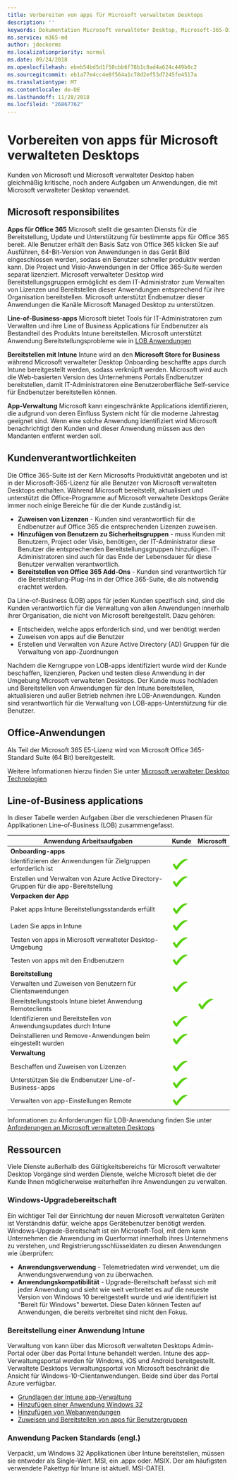 ```yaml
---
title: Vorbereiten von apps für Microsoft verwalteten Desktops
description: ''
keywords: Dokumentation Microsoft verwalteter Desktop, Microsoft-365-Dienst
ms.service: m365-md
author: jdeckerms
ms.localizationpriority: normal
ms.date: 09/24/2018
ms.openlocfilehash: ebeb54bd5d1f50cbb6f78b1c8ad4a624c449b8c2
ms.sourcegitcommit: eb1a77e4cc4e8f564a1c78d2ef53d7245fe4517a
ms.translationtype: MT
ms.contentlocale: de-DE
ms.lasthandoff: 11/28/2018
ms.locfileid: "26867762"
---
```

# <a name="preparing-apps-for-microsoft-managed-desktop"></a>Vorbereiten von apps für Microsoft verwalteten Desktops

<!--This topic is the target for 2 "Learn more" links in the Admin Portal (aka.ms/app-overview;app-package); also target for link from Online resources (aka.ms/app-overviewmmd-app-prep) do not delete.-->

<!--Applications: supported/onboard/deployment -->
 
Kunden von Microsoft und Microsoft verwalteter Desktop haben gleichmäßig kritische, noch andere Aufgaben um Anwendungen, die mit Microsoft verwalteter Desktop verwendet.

## <a name="microsoft-responsibilites"></a>Microsoft responsibilites
**Apps für Office 365** Microsoft stellt die gesamten Diensts für die Bereitstellung, Update und Unterstützung für bestimmte apps für Office 365 bereit. Alle Benutzer erhält den Basis Satz von Office 365 klicken Sie auf Ausführen, 64-Bit-Version von Anwendungen in das Gerät Bild eingeschlossen werden, sodass ein Benutzer schneller produktiv werden kann. Die Project und Visio-Anwendungen in der Office 365-Suite werden separat lizenziert.  Microsoft verwalteter Desktop wird Bereitstellungsgruppen ermöglicht es dem IT-Administrator zum Verwalten von Lizenzen und Bereitstellen dieser Anwendungen entsprechend für ihre Organisation bereitstellen. Microsoft unterstützt Endbenutzer dieser Anwendungen die Kanäle Microsoft Managed Desktop zu unterstützen.

**Line-of-Business-apps** Microsoft bietet Tools für IT-Administratoren zum Verwalten und ihre Line of Business Applications für Endbenutzer als Bestandteil des Produkts Intune bereitstellen. Microsoft unterstützt Anwendung Bereitstellungsprobleme wie in [LOB Anwendungen](#line-of-business-applications) 

**Bereitstellen mit Intune** Intune wird an den **Microsoft Store for Business** während Microsoft verwalteter Desktop Onboarding beschaffte apps durch Intune bereitgestellt werden, sodass verknüpft werden. Microsoft wird auch die Web-basierten Version des Unternehmens Portals Endbenutzer bereitstellen, damit IT-Administratoren eine Benutzeroberfläche Self-service für Endbenutzer bereitstellen können.

**App-Verwaltung** Microsoft kann eingeschränkte Applications identifizieren, die aufgrund von deren Einfluss System nicht für die moderne Jahrestag geeignet sind. Wenn eine solche Anwendung identifiziert wird Microsoft benachrichtigt den Kunden und dieser Anwendung müssen aus den Mandanten entfernt werden soll. 

## <a name="customer-responsibilities"></a>Kundenverantwortlichkeiten
Die Office 365-Suite ist der Kern Microsofts Produktivität angeboten und ist in der Microsoft-365-Lizenz für alle Benutzer von Microsoft verwalteten Desktops enthalten. Während Microsoft bereitstellt, aktualisiert und unterstützt die Office-Programme auf Microsoft verwaltete Desktops Geräte immer noch einige Bereiche für die der Kunde zuständig ist.
- **Zuweisen von Lizenzen** - Kunden sind verantwortlich für die Endbenutzer auf Office 365 die entsprechenden Lizenzen zuweisen. 
- **Hinzufügen von Benutzern zu Sicherheitsgruppen** - muss Kunden mit Benutzern, Project oder Visio, benötigen, der IT-Administrator diese Benutzer die entsprechenden Bereitstellungsgruppen hinzufügen. IT-Administratoren sind auch für das Ende der Lebensdauer für diese Benutzer verwalten verantwortlich. 
- **Bereitstellen von Office 365 Add-Ons** - Kunden sind verantwortlich für die Bereitstellung-Plug-Ins in der Office 365-Suite, die als notwendig erachtet werden. 

Da Line-of-Business (LOB) apps für jeden Kunden spezifisch sind, sind die Kunden verantwortlich für die Verwaltung von allen Anwendungen innerhalb ihrer Organisation, die nicht von Microsoft bereitgestellt. Dazu gehören:
- Entscheiden, welche apps erforderlich sind, und wer benötigt werden
- Zuweisen von apps auf die Benutzer
- Erstellen und Verwalten von Azure Active Directory (AD) Gruppen für die Verwaltung von app-Zuordnungen 

Nachdem die Kerngruppe von LOB-apps identifiziert wurde wird der Kunde beschaffen, lizenzieren, Packen und testen diese Anwendung in der Umgebung Microsoft verwalteten Desktops. Der Kunde muss hochladen und Bereitstellen von Anwendungen für den Intune bereitstellen, aktualisieren und außer Betrieb nehmen ihre LOB-Anwendungen. Kunden sind verantwortlich für die Verwaltung von LOB-apps-Unterstützung für die Benutzer.
 

## <a name="office-applications"></a>Office-Anwendungen
Als Teil der Microsoft 365 E5-Lizenz wird von Microsoft Office 365-Standard Suite (64 Bit) bereitgestellt. 

Weitere Informationen hierzu finden Sie unter [Microsoft verwalteter Desktop Technologien](../intro/technologies.md)<!--- and the other applications licensed under Office 365 E5 may be deployed by the customer using Intune’s deployment tools.-->

## <a name="line-of-business-applications"></a>Line-of-Business applications
In dieser Tabelle werden Aufgaben über die verschiedenen Phasen für Applikationen Line-of-Business (LOB) zusammengefasst. 

Anwendung Arbeitsaufgaben |    Kunde    | Microsoft
--- | --- | ---
**Onboarding-apps** |  |
Identifizieren der Anwendungen für Zielgruppen erforderlich ist   | ![ja](images/checkmark.png)  |
Erstellen und Verwalten von Azure Active Directory-Gruppen für die app-Bereitstellung | ![ja](images/checkmark.png) |   
**Verpacken der App** |  |
Paket apps Intune Bereitstellungsstandards erfüllt |  ![ja](images/checkmark.png) |  
Laden Sie apps in Intune | ![ja](images/checkmark.png)     |
Testen von apps in Microsoft verwalteter Desktop-Umgebung |    ![ja](images/checkmark.png) |  
Testen von apps mit den Endbenutzern    | ![ja](images/checkmark.png) |    
**Bereitstellung** | |
Verwalten und Zuweisen von Benutzern für Clientanwendungen  | ![ja](images/checkmark.png)  |
Bereitstellungstools Intune bietet Anwendung Remoteclients| |   ![ja](images/checkmark.png)
Identifizieren und Bereitstellen von Anwendungsupdates durch Intune | ![ja](images/checkmark.png)    |
Deinstallieren und Remove-Anwendungen beim eingestellt wurden    | ![ja](images/checkmark.png) |    
**Verwaltung** | |
Beschaffen und Zuweisen von Lizenzen |   ![ja](images/checkmark.png)     |
Unterstützen Sie die Endbenutzer Line-of-Business-apps  | ![ja](images/checkmark.png) |
Verwalten von app-Einstellungen Remote    | ![ja](images/checkmark.png) |

Informationen zu Anforderungen für LOB-Anwendung finden Sie unter [Anforderungen an Microsoft verwalteten Desktops](../service-description/mmd-app-requirements.md)

## <a name="resources"></a>Ressourcen
Viele Dienste außerhalb des Gültigkeitsbereichs für Microsoft verwalteter Desktop Vorgänge sind werden Dienste, welche Microsoft bietet die der Kunde Ihnen möglicherweise weiterhelfen ihre Anwendungen zu verwalten.

### <a name="windows-upgrade-readiness"></a>Windows-Upgradebereitschaft
Ein wichtiger Teil der Einrichtung der neuen Microsoft verwalteten Geräten ist Verständnis dafür, welche apps Gerätebenutzer benötigt werden. Windows-Upgrade-Bereitschaft ist ein Microsoft-Tool, mit dem kann Unternehmen die Anwendung im Querformat innerhalb ihres Unternehmens zu verstehen, und Registrierungsschlüsseldaten zu diesen Anwendungen wie überprüfen:

- **Anwendungsverwendung** - Telemetriedaten wird verwendet, um die Anwendungsverwendung von zu überwachen.
- **Anwendungskompatibilität** - Upgrade-Bereitschaft befasst sich mit jeder Anwendung und sieht wie weit verbreitet es auf die neueste Version von Windows 10 bereitgestellt wurde und wie identifiziert ist "Bereit für Windows" bewertet. Diese Daten können Testen auf Anwendungen, die bereits verbreitet sind nicht den Fokus.

### <a name="intune-application-deployment"></a>Bereitstellung einer Anwendung Intune
Verwaltung von kann über das Microsoft verwalteten Desktops Admin-Portal oder über das Portal Intune behandelt werden. Intune des app-Verwaltungsportal werden für Windows, iOS und Android bereitgestellt. Verwaltete Desktops Verwaltungsportal von Microsoft beschränkt die Ansicht für Windows-10-Clientanwendungen. Beide sind über das Portal Azure verfügbar. 
- [Grundlagen der Intune app-Verwaltung](https://docs.microsoft.com/intune/app-management)
- [Hinzufügen einer Anwendung Windows 32](https://docs.microsoft.com/intune/lob-apps-windows)
- [Hinzufügen von Webanwendungen](https://docs.microsoft.com/intune/web-app)
- [Zuweisen und Bereitstellen von apps für Benutzergruppen](https://docs.microsoft.com/intune/apps-deploy)

### <a name="application-packaging-standards"></a>Anwendung Packen Standards (engl.)
Verpackt, um Windows 32 Applikationen über Intune bereitstellen, müssen sie entweder als Single-Wert. MSI, ein .appx oder. MSIX. Der am häufigsten verwendete Pakettyp für Intune ist aktuell. MSI-DATEI.
